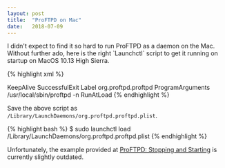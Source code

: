 ```yaml
---
layout: post
title:  "ProFTPD on Mac"
date:   2018-07-09
---
```


<p class="intro"><span class="dropcap">I</span> didn't expect to find it so hard to run ProFTPD as a daemon on the Mac. Without further ado, here is the right `Launchctl` script to get it running on startup on MacOS 10.13 High Sierra.</p>

{% highlight xml %}
<?xml version="1.0" encoding="UTF-8"?>
<!DOCTYPE plist PUBLIC "-//Apple//DTD PLIST 1.0//EN" "http://www.apple.com/DTDs/PropertyList-1.0.dtd">
<plist version="1.0">
  <dict>
    <key>KeepAlive</key>
      <dict>
        <key>SuccessfulExit</key>
          <true/>
      </dict>
    <key>Label</key>
      <string>org.proftpd.proftpd</string>
    <key>ProgramArguments</key>
      <array>
        <string>/usr/local/sbin/proftpd</string>
        <string>-n</string>
      </array>
    <key>RunAtLoad</key>
      <true/>
  </dict>
</plist>
{% endhighlight %}

Save the above script as `/Library/LaunchDaemons/org.proftpd.proftpd.plist`.

{% highlight bash %}
$ sudo launchctl load /Library/LaunchDaemons/org.proftpd.proftpd.plist
{% endhighlight %}

Unfortunately, the example provided at [ProFTPD: Stopping and Starting](http://www.proftpd.org/docs/howto/Stopping.html) is currently slightly outdated.
